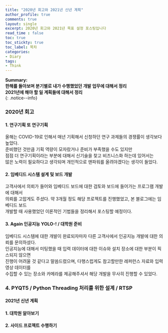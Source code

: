 ```yaml
---
title: "2020년 회고와 2021년 신년 계획"
author_profile: true
comments: true
layout: single
excerpt: 2020년 회고와 2021년 목표 설정 포스팅입니다
read_time : false
toc: true
toc_stickty: true
toc_label: 목차
categories:
- Diary
tags:
- Think
---
```

**Summary:**<br/>
**한해를 돌아보며 분기별로 내가 수행했었던 개발 업무에 대해서 정리**<br/>
**2021년에 해야 할 일 계획들에 대해서 정리**<br/>
{: .notice--info}

### 2020년 회고

#### 1. 연구기획 또 연구기획
올해는 COVID-19로 인해서 매년 기획해서 신청하던 연구 과제들의 경쟁률이 생각보다 높았다.  
준비했던 것만큼 기획 역량이 모자랐거나 준비가 부족했을 수도 있지만  
점점 더 연구기획이라는 부분에 대해서 신기술을 찾고 비즈니스화 하는데 있어서는  
많은 노력이 필요하다고 생각되며 개인적으로 맨파워를 올려야겠다는 생각이 들었다.  
#### 2. 임베디드 시스템 설계 및 보드 개발
고객사에서 의뢰가 들어와 임베디드 보드에 대한 검토와 보드에 들어가는 프로그램 개발에 대해서  
의뢰를 고맙게도 주셨다. 약 3개월 정도 해당 프로젝트를 진행했었고, 본 블로그에는 임베디드 보드  
개발할 때 사용했었던 이론적인 기법들을 정리해서 포스팅할 예정이다.  
#### 3. Again 인공지능 YOLO-! / 대학원 준비
임베디드 시스템에 대한 개발이 완료되자마자 다른 고객사에서 인공지능 개발에 대한 의뢰를 문의하셨다.  
인공지능에 대해서 미팅했을 때 입력 데이터에 대한 이슈와 설치 장소에 대한 부분이 픽스되지 않으면  
진행이 어려울 것 같다고 말씀드렸으며, 다행스럽게도 참고할만한 레퍼런스 자료와 입력 영상 데이터를  
수집할 수 있는 장소와 카메라를 제공해주셔서 해당 개발을 무사히 진행할 수 있었다.
### 4. PYQT5 / Python Threading 처리를 위한 설계 / RTSP

#### 2021년 신년 계획

#### 1. 대학원 알아보기

#### 2. 사이드 프로젝트 수행하기
